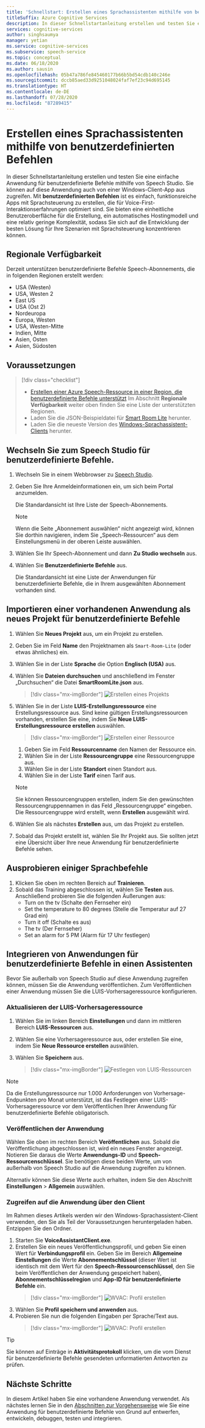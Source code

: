 ```yaml
---
title: 'Schnellstart: Erstellen eines Sprachassistenten mithilfe von benutzerdefinierten Befehlen'
titleSuffix: Azure Cognitive Services
description: In dieser Schnellstartanleitung erstellen und testen Sie eine einfache Anwendung für benutzerdefinierte Befehle mithilfe von Speech Studio.
services: cognitive-services
author: singhsaumya
manager: yetian
ms.service: cognitive-services
ms.subservice: speech-service
ms.topic: conceptual
ms.date: 06/18/2020
ms.author: sausin
ms.openlocfilehash: 05b47a786fe845460177b66b5bd54cdb140c246e
ms.sourcegitcommit: dccb85aed33d9251048024faf7ef23c94d695145
ms.translationtype: HT
ms.contentlocale: de-DE
ms.lasthandoff: 07/28/2020
ms.locfileid: "87289415"
---
```

# <a name="create-a-voice-assistant-using-custom-commands"></a>Erstellen eines Sprachassistenten mithilfe von benutzerdefinierten Befehlen

In dieser Schnellstartanleitung erstellen und testen Sie eine einfache Anwendung für benutzerdefinierte Befehle mithilfe von Speech Studio. Sie können auf diese Anwendung auch von einer Windows-Client-App aus zugreifen. Mit **benutzerdefinierten Befehlen** ist es einfach, funktionsreiche Apps mit Sprachsteuerung zu erstellen, die für Voice-First-Interaktionserfahrungen optimiert sind. Sie bieten eine einheitliche Benutzeroberfläche für die Erstellung, ein automatisches Hostingmodell und eine relativ geringe Komplexität, sodass Sie sich auf die Entwicklung der besten Lösung für Ihre Szenarien mit Sprachsteuerung konzentrieren können.

## <a name="region-availability"></a>Regionale Verfügbarkeit
Derzeit unterstützen benutzerdefinierte Befehle Speech-Abonnements, die in folgenden Regionen erstellt werden:
* USA (Westen)
* USA, Westen 2
* East US
* USA (Ost 2)
* Nordeuropa
* Europa, Westen
* USA, Westen-Mitte
* Indien, Mitte
* Asien, Osten
* Asien, Südosten

## <a name="prerequisites"></a>Voraussetzungen

> [!div class="checklist"]
> * <a href="https://ms.portal.azure.com/#create/Microsoft.CognitiveServicesSpeechServices" target="_blank">Erstellen einer Azure Speech-Ressource in einer Region, die benutzerdefinierte Befehle unterstützt<span class="docon docon-navigate-external x-hidden-focus"></span></a> Im Abschnitt **Regionale Verfügbarkeit** weiter oben finden Sie eine Liste der unterstützten Regionen.
> * Laden Sie die JSON-Beispieldatei für [Smart Room Lite](https://aka.ms/speech/cc-quickstart) herunter.
> * Laden Sie die neueste Version des [Windows-Sprachassistent-Clients](https://aka.ms/speech/va-samples-wvac) herunter.

## <a name="go-to-the-speech-studio-for-custom-commands"></a>Wechseln Sie zum Speech Studio für benutzerdefinierte Befehle.

1. Wechseln Sie in einem Webbrowser zu [Speech Studio](https://speech.microsoft.com/).
1. Geben Sie Ihre Anmeldeinformationen ein, um sich beim Portal anzumelden.

   Die Standardansicht ist Ihre Liste der Speech-Abonnements.
   > [!NOTE]
   > Wenn die Seite „Abonnement auswählen“ nicht angezeigt wird, können Sie dorthin navigieren, indem Sie „Speech-Ressourcen“ aus dem Einstellungsmenü in der oberen Leiste auswählen.

1. Wählen Sie Ihr Speech-Abonnement und dann **Zu Studio wechseln** aus.
1. Wählen Sie **Benutzerdefinierte Befehle** aus.

   Die Standardansicht ist eine Liste der Anwendungen für benutzerdefinierte Befehle, die in Ihrem ausgewählten Abonnement vorhanden sind.

## <a name="import-an-existing-application-as-a-new-custom-commands-project"></a>Importieren einer vorhandenen Anwendung als neues Projekt für benutzerdefinierte Befehle

1. Wählen Sie **Neues Projekt** aus, um ein Projekt zu erstellen.

1. Geben Sie im Feld **Name** den Projektnamen als `Smart-Room-Lite` (oder etwas ähnliches) ein.
1. Wählen Sie in der Liste **Sprache** die Option **Englisch (USA)** aus.
1. Wählen Sie **Dateien durchsuchen** und anschließend im Fenster „Durchsuchen“ die Datei **SmartRoomLite.json** aus.

    > [!div class="mx-imgBorder"]
    > ![Erstellen eines Projekts](media/custom-commands/import-project.png)

1.  Wählen Sie in der Liste **LUIS-Erstellungsressource** eine Erstellungsressource aus. Sind keine gültigen Erstellungsressourcen vorhanden, erstellen Sie eine, indem Sie **Neue LUIS-Erstellungsressource erstellen** auswählen.

    > [!div class="mx-imgBorder"]
    > ![Erstellen einer Ressource](media/custom-commands/create-new-luis-resource.png)
    
    
    1. Geben Sie im Feld **Ressourcenname** den Namen der Ressource ein.
    1. Wählen Sie in der Liste **Ressourcengruppe** eine Ressourcengruppe aus.
    1. Wählen Sie in der Liste **Standort** einen Standort aus.
    1. Wählen Sie in der Liste **Tarif** einen Tarif aus.
    
    
    > [!NOTE]
    > Sie können Ressourcengruppen erstellen, indem Sie den gewünschten Ressourcengruppennamen in das Feld „Ressourcengruppe“ eingeben. Die Ressourcengruppe wird erstellt, wenn **Erstellen** ausgewählt wird.


1. Wählen Sie als nächstes **Erstellen** aus, um das Projekt zu erstellen.
1. Sobald das Projekt erstellt ist, wählen Sie Ihr Projekt aus.
Sie sollten jetzt eine Übersicht über Ihre neue Anwendung für benutzerdefinierte Befehle sehen.

## <a name="try-out-some-voice-commands"></a>Ausprobieren einiger Sprachbefehle
1. Klicken Sie oben im rechten Bereich auf **Trainieren**.
1. Sobald das Training abgeschlossen ist, wählen Sie **Testen** aus. Anschließend probieren Sie die folgenden Äußerungen aus:
    - Turn on the tv (Schalte den Fernseher ein)
    - Set the temperature to 80 degrees (Stelle die Temperatur auf 27 Grad ein)
    - Turn it off (Schalte es aus)
    - The tv (Der Fernseher)
    - Set an alarm for 5 PM (Alarm für 17 Uhr festlegen)

## <a name="integrate-custom-commands-application-in-an-assistant"></a>Integrieren von Anwendungen für benutzerdefinierte Befehle in einen Assistenten
Bevor Sie außerhalb von Speech Studio auf diese Anwendung zugreifen können, müssen Sie die Anwendung veröffentlichen. Zum Veröffentlichen einer Anwendung müssen Sie die LUIS-Vorhersageressource konfigurieren.  

### <a name="update-prediction-luis-resource"></a>Aktualisieren der LUIS-Vorhersageressource


1. Wählen Sie im linken Bereich **Einstellungen** und dann im mittleren Bereich **LUIS-Ressourcen** aus.
1. Wählen Sie eine Vorhersageressource aus, oder erstellen Sie eine, indem Sie **Neue Ressource erstellen** auswählen.
1. Wählen Sie **Speichern** aus.
    
    > [!div class="mx-imgBorder"]
    > ![Festlegen von LUIS-Ressourcen](media/custom-commands/set-luis-resources.png)

> [!NOTE]
> Da die Erstellungsressource nur 1.000 Anforderungen von Vorhersage-Endpunkten pro Monat unterstützt, ist das Festlegen einer LUIS-Vorhersageressource vor dem Veröffentlichen Ihrer Anwendung für benutzerdefinierte Befehle obligatorisch.

### <a name="publish-the-application"></a>Veröffentlichen der Anwendung

Wählen Sie oben im rechten Bereich **Veröffentlichen** aus. Sobald die Veröffentlichung abgeschlossen ist, wird ein neues Fenster angezeigt. Notieren Sie daraus die Werte **Anwendungs-ID** und **Speech-Ressourcenschlüssel**. Sie benötigen diese beiden Werte, um von außerhalb von Speech Studio auf die Anwendung zugreifen zu können.

Alternativ können Sie diese Werte auch erhalten, indem Sie den Abschnitt **Einstellungen** > **Allgemein** auswählen.

### <a name="access-application-from-client"></a>Zugreifen auf die Anwendung über den Client

Im Rahmen dieses Artikels werden wir den Windows-Sprachassistent-Client verwenden, den Sie als Teil der Voraussetzungen heruntergeladen haben. Entzippen Sie den Ordner.
1. Starten Sie **VoiceAssistantClient.exe**.
1. Erstellen Sie ein neues Veröffentlichungsprofil, und geben Sie einen Wert für **Verbindungsprofil** ein. Geben Sie im Bereich **Allgemeine Einstellungen** die Werte **Abonnementschlüssel** (dieser Wert ist identisch mit dem Wert für den **Speech-Ressourcenschlüssel**, den Sie beim Veröffentlichen der Anwendung gespeichert haben), **Abonnementschlüsselregion** und **App-ID für benutzerdefinierte Befehle** ein.
    > [!div class="mx-imgBorder"]
    > ![WVAC: Profil erstellen](media/custom-commands/create-profile.png)
1. Wählen Sie **Profil speichern und anwenden** aus.
1. Probieren Sie nun die folgenden Eingaben per Sprache/Text aus.
    > [!div class="mx-imgBorder"]
    > ![WVAC: Profil erstellen](media/custom-commands/conversation.png)


> [!TIP]
> Sie können auf Einträge in **Aktivitätsprotokoll** klicken, um die vom Dienst für benutzerdefinierte Befehle gesendeten unformatierten Antworten zu prüfen.

## <a name="next-steps"></a>Nächste Schritte

In diesem Artikel haben Sie eine vorhandene Anwendung verwendet. Als nächstes lernen Sie in den [Abschnitten zur Vorgehensweise](how-to-custom-commands-create-application-with-simple-commands.md) wie Sie eine Anwendung für benutzerdefinierte Befehle von Grund auf entwerfen, entwickeln, debuggen, testen und integrieren.
